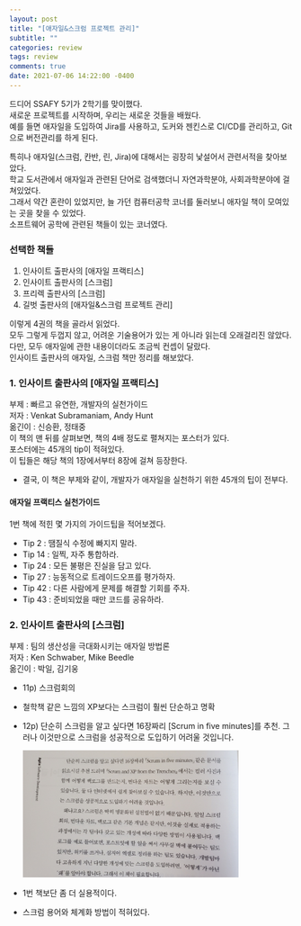 ```yaml
---
layout: post
title: "[애자일&스크럼 프로젝트 관리]"
subtitle: ""
categories: review
tags: review
comments: true
date: 2021-07-06 14:22:00 -0400
---
```


드디어 SSAFY 5기가 2학기를 맞이했다.  
새로운 프로젝트를 시작하며, 우리는 새로운 것들을 배웠다.  
예를 들면 애자일을 도입하여 Jira를 사용하고, 도커와 젠킨스로 CI/CD를 관리하고, Git으로 버전관리를 하게 된다.  

특히나 애자일(스크럼, 칸반, 린, Jira)에 대해서는 굉장히 낯설어서 관련서적을 찾아보았다.  
학교 도서관에서 애자일과 관련된 단어로 검색했더니 자연과학분야, 사회과학분야에 걸쳐있었다.  
그래서 약간 혼란이 있었지만, 늘 가던 컴퓨터공학 코너를 둘러보니 애자일 책이 모여있는 곳을 찾을 수 있었다.  
소프트웨어 공학에 관련된 책들이 있는 코너였다.     

### 선택한 책들 
1. 인사이트 출판사의 [애자일 프랙티스]
2. 인사이트 출판사의 [스크럼]  
3. 프리렉 출판사의 [스크럼]  
4. 길벗 출판사의 [애자일&스크럼 프로젝트 관리] 

이렇게 4권의 책을 골라서 읽었다.  
모두 그렇게 두껍지 않고, 어려운 기술용어가 있는 게 아니라 읽는데 오래걸리진 않았다.  
다만, 모두 애자일에 관한 내용이더라도 조금씩 컨셉이 달랐다.  
인사이트 출판사의 애자일, 스크럼 책만 정리를 해보았다.  


### 1. 인사이트 출판사의 [애자일 프랙티스]  
부제 : 빠르고 유연한, 개발자의 실천가이드  
저자 : Venkat Subramaniam, Andy Hunt  
옮긴이 : 신승환, 정태중  
이 책의 맨 뒤를 살펴보면, 책의 4배 정도로 펼쳐지는 포스터가 있다.  
포스터에는 45개의 tip이 적혀있다.  
이 팁들은 해당 책의 1장에서부터 8장에 걸쳐 등장한다.  

- 결국, 이 책은 부제와 같이, 개발자가 애자일을 실천하기 위한 45개의 팁이 전부다.  

#### 애자일 프랙티스 실천가이드 
1번 책에 적힌 몇 가지의 가이드팁을 적어보겠다.  
- Tip 2 : 땜질식 수정에 빠지지 말라.
- Tip 14 : 일찍, 자주 통합하라.  
- Tip 24 : 모든 불평은 진실을 담고 있다.  
- Tip 27 : 능동적으로 트레이드오프를 평가하자. 
- Tip 42 : 다른 사람에게 문제를 해결할 기회를 주자.  
- Tip 43 : 준비되었을 때만 코드를 공유하라. 

### 2. 인사이트 출판사의 [스크럼]  
부제 : 팀의 생산성을 극대화시키는 애자일 방법론  
저자 : Ken Schwaber, Mike Beedle    
옮긴이 : 박일, 김기웅  
- 11p) 스크럼회의
- 철학책 같은 느낌의 XP보다는 스크럼이 훨씬 단순하고 명확  
- 12p) 단순히 스크럼을 알고 싶다면 16장짜리 [Scrum in five minutes]를 추천. 그러나 이것만으로 스크럼을 성공적으로 도입하기 어려울 것입니다.  

  <img src="/assets/img/posts/KakaoTalk_20210707_054151609_04.jpg" width="80%" height="80%">  

- 1번 책보단 좀 더 실용적이다.  
- 스크럼 용어와 체계화 방법이 적혀있다.  
